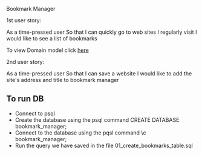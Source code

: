 Bookmark Manager

1st user story:

As a time-pressed user
So that I can quickly go to web sites I regularly visit
I would like to see a list of bookmarks

To view Domain model click [here](docs/bookmark_manager_1.png)

2nd user story:

As a time-pressed user
So that I can save a website
I would like to add the site's address and title to bookmark manager

## To run DB
- Connect to psql
- Create the database using the psql command CREATE DATABASE bookmark_manager;
- Connect to the database using the pqsl command \c bookmark_manager;
- Run the query we have saved in the file 01_create_bookmarks_table.sql